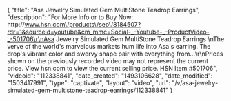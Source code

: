 {
    "title": "Asa Jewelry Simulated Gem MultiStone Teadrop Earrings",
    "description": "For More Info or to Buy Now: http:\/\/www.hsn.com\/products\/seo\/8184507?rdr=1&sourceid=youtube&cm_mmc=Social-_-Youtube-_-ProductVideo-_-501706\r\nAsa Jewelry Simulated Gem MultiStone Teadrop Earrings \nThe verve of the world's marvelous markets hum life into Asa's earring. The drop's vibrant color and swervy shape pair with everything from...\r\nPrices shown on the previously recorded video may not represent the current price.  View hsn.com to view the current selling price. HSN Item #501706",
    "videoid": "112338841",
    "date_created": "1493106628",
    "date_modified": "1503417991",
    "type": "captivate",
    "layout": "video",
    "url": "\/v\/asa-jewelry-simulated-gem-multistone-teadrop-earrings\/112338841"
}